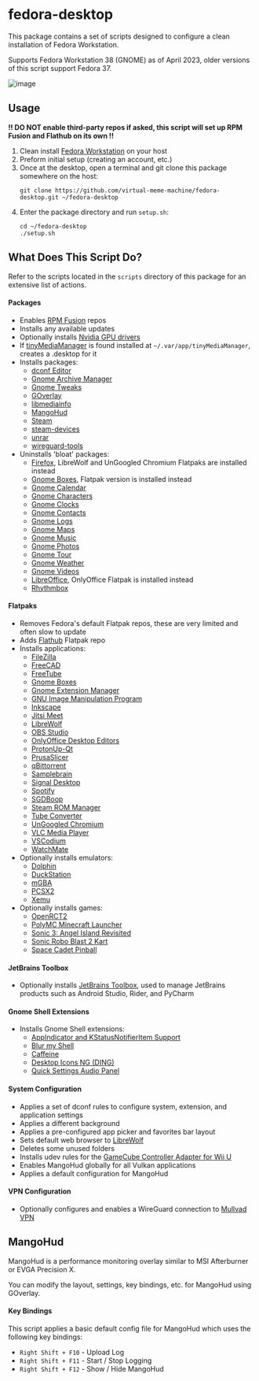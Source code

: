# fedora-desktop

This package contains a set of scripts designed to configure a clean installation of Fedora Workstation.

Supports Fedora Workstation 38 (GNOME) as of April 2023, older versions of this script support Fedora 37.

![image](https://user-images.githubusercontent.com/46010615/212503873-0b14f37d-39c8-4856-b177-76bc2328b9b2.png)

## Usage

**!! DO NOT enable third-party repos if asked, this script will set up RPM Fusion and Flathub on its own !!**

1. Clean install [Fedora Workstation](https://getfedora.org/en/workstation) on your host
2. Preform initial setup (creating an account, etc.)
3. Once at the desktop, open a terminal and git clone this package somewhere on the host:
    ```none
    git clone https://github.com/virtual-meme-machine/fedora-desktop.git ~/fedora-desktop
    ```
4. Enter the package directory and run `setup.sh`:
    ```none
    cd ~/fedora-desktop
    ./setup.sh
    ```

## What Does This Script Do?

Refer to the scripts located in the `scripts` directory of this package for an extensive list of actions.

#### Packages

- Enables [RPM Fusion](https://rpmfusion.org) repos
- Installs any available updates
- Optionally installs [Nvidia GPU drivers](https://rpmfusion.org/Howto/NVIDIA)
- If [tinyMediaManager](https://www.tinymediamanager.org) is found installed at `~/.var/app/tinyMediaManager`, creates a .desktop for it
- Installs packages:
    - [dconf Editor](https://packages.fedoraproject.org/pkgs/dconf-editor/dconf-editor)
    - [Gnome Archive Manager](https://packages.fedoraproject.org/pkgs/file-roller/file-roller)
    - [Gnome Tweaks](https://packages.fedoraproject.org/pkgs/gnome-tweaks/gnome-tweaks)
    - [GOverlay](https://packages.fedoraproject.org/pkgs/goverlay/goverlay)
    - [libmediainfo](https://packages.fedoraproject.org/pkgs/libmediainfo/libmediainfo)
    - [MangoHud](https://packages.fedoraproject.org/pkgs/mangohud/mangohud)
    - [Steam](https://packages.fedoraproject.org/pkgs/steam/steam)
    - [steam-devices](https://packages.fedoraproject.org/pkgs/steam-devices/steam-devices)
    - [unrar](https://packages.fedoraproject.org/pkgs/unrar/unrar)
    - [wireguard-tools](https://packages.fedoraproject.org/pkgs/wireguard-tools/wireguard-tools)
- Uninstalls 'bloat' packages:
    - [Firefox](https://packages.fedoraproject.org/pkgs/firefox/firefox/), LibreWolf and UnGoogled Chromium Flatpaks are installed instead
    - [Gnome Boxes](https://packages.fedoraproject.org/pkgs/gnome-boxes/gnome-boxes), Flatpak version is installed instead
    - [Gnome Calendar](https://packages.fedoraproject.org/pkgs/gnome-calendar/gnome-calendar)
    - [Gnome Characters](https://packages.fedoraproject.org/pkgs/gnome-characters/gnome-characters)
    - [Gnome Clocks](https://packages.fedoraproject.org/pkgs/gnome-clocks/gnome-clocks)
    - [Gnome Contacts](https://packages.fedoraproject.org/pkgs/gnome-contacts/gnome-contacts)
    - [Gnome Logs](https://packages.fedoraproject.org/pkgs/gnome-logs/gnome-logs)
    - [Gnome Maps](https://packages.fedoraproject.org/pkgs/gnome-maps/gnome-maps)
    - [Gnome Music](https://packages.fedoraproject.org/pkgs/gnome-music/gnome-music)
    - [Gnome Photos](https://packages.fedoraproject.org/pkgs/gnome-photos/gnome-photos)
    - [Gnome Tour](https://packages.fedoraproject.org/pkgs/gnome-tour/gnome-tour)
    - [Gnome Weather](https://packages.fedoraproject.org/pkgs/gnome-weather/gnome-weather)
    - [Gnome Videos](https://packages.fedoraproject.org/pkgs/totem/totem)
    - [LibreOffice](https://packages.fedoraproject.org/pkgs/libreoffice/libreoffice), OnlyOffice Flatpak is installed instead
    - [Rhythmbox](https://packages.fedoraproject.org/pkgs/rhythmbox/rhythmbox)

#### Flatpaks

- Removes Fedora's default Flatpak repos, these are very limited and often slow to update
- Adds [Flathub](https://flathub.org) Flatpak repo
- Installs applications:
    - [FileZilla](https://flathub.org/apps/org.filezillaproject.Filezilla)
    - [FreeCAD](https://flathub.org/apps/org.freecadweb.FreeCAD)
    - [FreeTube](https://flathub.org/apps/io.freetubeapp.FreeTube)
    - [Gnome Boxes](https://flathub.org/apps/org.gnome.Boxes)
    - [Gnome Extension Manager](https://flathub.org/apps/com.mattjakeman.ExtensionManager)
    - [GNU Image Manipulation Program](https://flathub.org/apps/org.gimp.GIMP)
    - [Inkscape](https://flathub.org/apps/org.inkscape.Inkscape)
    - [Jitsi Meet](https://flathub.org/apps/org.jitsi.jitsi-meet)
    - [LibreWolf](https://flathub.org/apps/io.gitlab.librewolf-community)
    - [OBS Studio](https://flathub.org/apps/com.obsproject.Studio)
    - [OnlyOffice Desktop Editors](https://flathub.org/apps/org.onlyoffice.desktopeditors)
    - [ProtonUp-Qt](https://flathub.org/apps/net.davidotek.pupgui2)
    - [PrusaSlicer](https://flathub.org/apps/com.prusa3d.PrusaSlicer)
    - [qBittorrent](https://flathub.org/apps/org.qbittorrent.qBittorrent)
    - [Samplebrain](https://flathub.org/apps/org.thentrythis.Samplebrain)
    - [Signal Desktop](https://flathub.org/apps/org.signal.Signal)
    - [Spotify](https://flathub.org/apps/com.spotify.Client)
    - [SGDBoop](https://flathub.org/apps/com.steamgriddb.SGDBoop)
    - [Steam ROM Manager](https://flathub.org/apps/com.steamgriddb.steam-rom-manager)
    - [Tube Converter](https://flathub.org/apps/org.nickvision.tubeconverter)
    - [UnGoogled Chromium](https://flathub.org/apps/com.github.Eloston.UngoogledChromium)
    - [VLC Media Player](https://flathub.org/apps/org.videolan.VLC)
    - [VSCodium](https://flathub.org/apps/com.vscodium.codium)
    - [WatchMate](https://flathub.org/apps/io.gitlab.azymohliad.WatchMate)
- Optionally installs emulators:
    - [Dolphin](https://flathub.org/apps/org.DolphinEmu.dolphin-emu)
    - [DuckStation](https://flathub.org/apps/org.duckstation.DuckStation)
    - [mGBA](https://flathub.org/apps/io.mgba.mGBA)
    - [PCSX2](https://flathub.org/apps/net.pcsx2.PCSX2)
    - [Xemu](https://flathub.org/apps/org.ppsspp.PPSSPP)
- Optionally installs games:
    - [OpenRCT2](https://flathub.org/apps/io.openrct2.OpenRCT2)
    - [PolyMC Minecraft Launcher](https://flathub.org/apps/org.polymc.PolyMC)
    - [Sonic 3: Angel Island Revisited](https://flathub.org/apps/org.sonic3air.Sonic3AIR)
    - [Sonic Robo Blast 2 Kart](https://flathub.org/apps/org.srb2.SRB2Kart)
    - [Space Cadet Pinball](https://flathub.org/apps/com.github.k4zmu2a.spacecadetpinball)

#### JetBrains Toolbox

- Optionally installs [JetBrains Toolbox](https://www.jetbrains.com/toolbox-app), used to manage JetBrains products such as Android Studio, Rider, and PyCharm

#### Gnome Shell Extensions

- Installs Gnome Shell extensions:
    - [AppIndicator and KStatusNotifierItem Support](https://extensions.gnome.org/extension/615/appindicator-support)
    - [Blur my Shell](https://extensions.gnome.org/extension/3193/blur-my-shell)
    - [Caffeine](https://extensions.gnome.org/extension/517/caffeine)
    - [Desktop Icons NG (DING)](https://extensions.gnome.org/extension/2087/desktop-icons-ng-ding)
    - [Quick Settings Audio Panel](https://extensions.gnome.org/extension/5940/quick-settings-audio-panel)

#### System Configuration

- Applies a set of dconf rules to configure system, extension, and application settings
- Applies a different background
- Applies a pre-configured app picker and favorites bar layout
- Sets default web browser to [LibreWolf](https://librewolf.net)
- Deletes some unused folders
- Installs udev rules for the [GameCube Controller Adapter for Wii U](https://wiki.dolphin-emu.org/index.php?title=How_to_use_the_Official_GameCube_Controller_Adapter_for_Wii_U_in_Dolphin#Linux)
- Enables MangoHud globally for all Vulkan applications
- Applies a default configuration for MangoHud

#### VPN Configuration

- Optionally configures and enables a WireGuard connection to [Mullvad VPN](https://mullvad.net)

## MangoHud

MangoHud is a performance monitoring overlay similar to MSI Afterburner or EVGA Precision X.

You can modify the layout, settings, key bindings, etc. for MangoHud using GOverlay.

#### Key Bindings

This script applies a basic default config file for MangoHud which uses the following key bindings:

- `Right Shift + F10` - Upload Log
- `Right Shift + F11` - Start / Stop Logging
- `Right Shift + F12` - Show / Hide MangoHud
